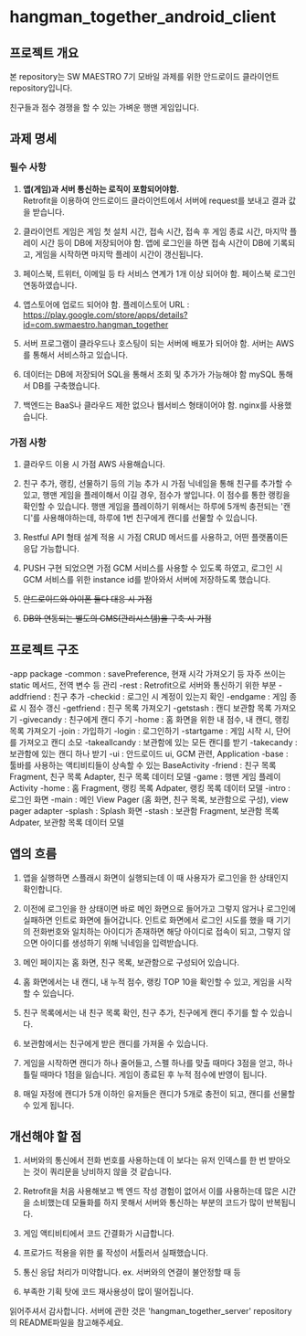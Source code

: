 # hangman_together_android_client

## 프로젝트 개요
본 repository는 SW MAESTRO 7기 모바일 과제를 위한
안드로이드 클라이언트 repository입니다.

친구들과 점수 경쟁을 할 수 있는 가벼운 행맨 게임입니다.


## 과제 명세
### 필수 사항
1. **앱(게임)과 서버 통신하는 로직이 포함되어야함.**    
    Retrofit을 이용하여 안드로이드 클라이언트에서 서버에 request를 보내고 결과 값을 받습니다.

2. 클라이언트 게임은 게임 첫 설치 시간, 접속 시간, 접속 후 게임 종료 시간, 마지막 플레이 시간 등이 DB에 저장되어야 함. 
  앱에 로그인을 하면 접속 시간이 DB에 기록되고, 게임을 시작하면 마지막 플레이 시간이 갱신됩니다.

3. 페이스북, 트위터, 이메일 등 타 서비스 연계가 1개 이상 되어야 함.
  페이스북 로그인 연동하였습니다.

4. 앱스토어에 업로드 되어야 함.
  플레이스토어 URL : https://play.google.com/store/apps/details?id=com.swmaestro.hangman_together

5. 서버 프로그램이 클라우드나 호스팅이 되는 서버에 배포가 되어야 함.
  서버는 AWS를 통해서 서비스하고 있습니다.

6. 데이터는 DB에 저장되어 SQL을 통해서 조회 및 추가가 가능해야 함
  mySQL 통해서 DB를 구축했습니다.

7. 백엔드는 BaaS나 클라우드 제한 없으나 웹서비스 형태이어야 함.
  nginx를 사용했습니다.
  
### 가점 사항
1. 클라우드 이용 시 가점
  AWS 사용해습니다.

2. 친구 추가, 랭킹, 선물하기 등의 기능 추가 시 가점
  닉네임을 통해 친구를 추가할 수 있고, 행맨 게임을 플레이해서 이길 경우, 점수가 쌓입니다. 이 점수를 통한 랭킹을 확인할 수 있습니다.
  행맨 게임을 플레이하기 위해서는 하루에 5개씩 충전되는 '캔디'를 사용해야하는데, 하루에 1번 친구에게 캔디를 선물할 수 있습니다.

3. Restful API 형태 설계 적용 시 가점
  CRUD 메서드를 사용하고, 어떤 플랫폼이든 응답 가능합니다.

4. PUSH 구현 되었으면 가점
  GCM 서비스를 사용할 수 있도록 하였고, 로그인 시 GCM 서비스를 위한 instance id를 받아와서 서버에 저장하도록 했습니다.

5. ~~안드로이드와 아이폰 둘다 대응 시 가점~~

6. ~~DB와 연동되는 별도의 CMS(관리시스템)을 구축 시 가점~~

## 프로젝트 구조
-app package
  -common : savePreference, 현재 시각 가져오기 등 자주 쓰이는 static 메서드, 전역 변수 등 관리
  -rest : Retrofit으로 서버와 통신하기 위한 부분
    -addfriend : 친구 추가
    -checkid : 로그인 시 계정이 있는지 확인
    -endgame : 게임 종료 시 점수 갱신
    -getfriend : 친구 목록 가져오기
    -getstash : 캔디 보관함 목록 가져오기
    -givecandy : 친구에게 캔디 주기
    -home : 홈 화면을 위한 내 점수, 내 캔디, 랭킹 목록 가져오기
    -join : 가입하기
    -login : 로그인하기
    -startgame : 게임 시작 시, 단어를 가져오고 캔디 소모
    -takeallcandy : 보관함에 있는 모든 캔디를 받기
    -takecandy : 보관함에 있는 캔디 하나 받기
  -ui : 안드로이드 ui, GCM 관련, Application
    -base : 툴바를 사용하는 액티비티들이 상속할 수 있는 BaseActivity
    -friend : 친구 목록 Fragment, 친구 목록 Adapter, 친구 목록 데이터 모델
    -game : 행맨 게임 플레이 Activity
    -home : 홈 Fragment, 랭킹 목록 Adpater, 랭킹 목록 데이터 모델
    -intro : 로그인 화면
    -main : 메인 View Pager (홈 화면, 친구 목록, 보관함으로 구성), view pager adapter
    -splash : Splash 화면
    -stash : 보관함 Fragment, 보관함 목록 Adpater, 보관함 목록 데이터 모델
    
## 앱의 흐름
1. 앱을 실행하면 스플래시 화면이 실행되는데 이 때 사용자가 로그인을 한 상태인지 확인합니다.

2. 이전에 로그인을 한 상태이면 바로 메인 화면으로 들어가고 그렇지 않거나 로그인에 실패하면
  인트로 화면에 들어갑니다. 인트로 화면에서 로그인 시도를 했을 때 기기의 전화번호와 일치하는 아이디가 존재하면
  해당 아이디로 접속이 되고, 그렇지 않으면 아이디를 생성하기 위해 닉네임을 입력받습니다.

3. 메인 페이지는 홈 화면, 친구 목록, 보관함으로 구성되어 있습니다.

4. 홈 화면에서는 내 캔디, 내 누적 점수, 랭킹 TOP 10을 확인할 수 있고, 게임을 시작할 수 있습니다.

5. 친구 목록에서는 내 친구 목록 확인, 친구 추가, 친구에게 캔디 주기를 할 수 있습니다.

6. 보관함에서는 친구에게 받은 캔디를 가져올 수 있습니다.

7. 게임을 시작하면 캔디가 하나 줄어들고, 스펠 하나를 맞출 때마다 3점을 얻고, 하나 틀릴 때마다 1점을 잃습니다.
  게임이 종료된 후 누적 점수에 반영이 됩니다.

8. 매일 자정에 캔디가 5개 이하인 유저들은 캔디가 5개로 충전이 되고, 캔디를 선물할 수 있게 됩니다.

## 개선해야 할 점
1. 서버와의 통신에서 전화 번호를 사용하는데 이 보다는 유저 인덱스를 한 번 받아오는 것이 쿼리문을 낭비하지 않을 것 같습니다.

2. Retrofit을 처음 사용해보고 백 엔드 작성 경험이 없어서 이를 사용하는데 많은 시간을 소비했는데 모듈화를 하지 못해서
  서버와 통신하는 부분의 코드가 많이 반복됩니다. 

3. 게임 액티비티에서 코드 간결화가 시급합니다.

4. 프로가드 적용을 위한 룰 작성이 서툴러서 실패했습니다.

5. 통신 응답 처리가 미약합니다. ex. 서버와의 연결이 불안정할 때 등

6. 부족한 기획 탓에 코드 재사용성이 많이 떨어집니다.


읽어주셔서 감사합니다. 서버에 관한 것은 'hangman_together_server' repository의 README파일을 참고해주세요.
